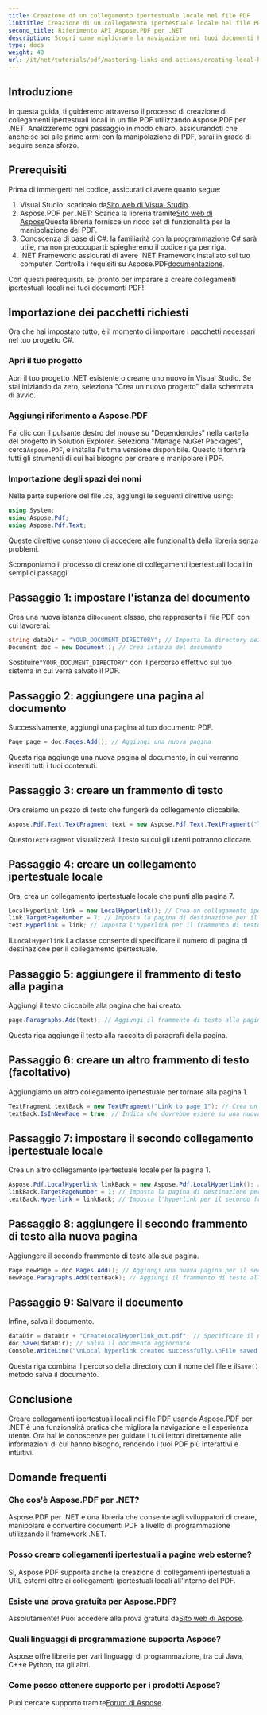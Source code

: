 ```yaml
---
title: Creazione di un collegamento ipertestuale locale nel file PDF
linktitle: Creazione di un collegamento ipertestuale locale nel file PDF
second_title: Riferimento API Aspose.PDF per .NET
description: Scopri come migliorare la navigazione nei tuoi documenti PDF creando collegamenti ipertestuali locali usando Aspose.PDF per .NET. Questo tutorial passo dopo passo ti guida attraverso l'intero processo.
type: docs
weight: 40
url: /it/net/tutorials/pdf/mastering-links-and-actions/creating-local-hyperlink/
---
```

## Introduzione

In questa guida, ti guideremo attraverso il processo di creazione di collegamenti ipertestuali locali in un file PDF utilizzando Aspose.PDF per .NET. Analizzeremo ogni passaggio in modo chiaro, assicurandoti che anche se sei alle prime armi con la manipolazione di PDF, sarai in grado di seguire senza sforzo.

## Prerequisiti

Prima di immergerti nel codice, assicurati di avere quanto segue:

1.  Visual Studio: scaricalo da[Sito web di Visual Studio](https://visualstudio.microsoft.com/).
2.  Aspose.PDF per .NET: Scarica la libreria tramite[Sito web di Aspose](https://releases.aspose.com/pdf/net/)Questa libreria fornisce un ricco set di funzionalità per la manipolazione dei PDF.
3. Conoscenza di base di C#: la familiarità con la programmazione C# sarà utile, ma non preoccuparti: spiegheremo il codice riga per riga.
4. .NET Framework: assicurati di avere .NET Framework installato sul tuo computer. Controlla i requisiti su Aspose.PDF[documentazione](https://reference.aspose.com/pdf/net/).

Con questi prerequisiti, sei pronto per imparare a creare collegamenti ipertestuali locali nei tuoi documenti PDF!

## Importazione dei pacchetti richiesti

Ora che hai impostato tutto, è il momento di importare i pacchetti necessari nel tuo progetto C#.

### Apri il tuo progetto

Apri il tuo progetto .NET esistente o creane uno nuovo in Visual Studio. Se stai iniziando da zero, seleziona "Crea un nuovo progetto" dalla schermata di avvio.

### Aggiungi riferimento a Aspose.PDF

 Fai clic con il pulsante destro del mouse su "Dependencies" nella cartella del progetto in Solution Explorer. Seleziona "Manage NuGet Packages", cerca`Aspose.PDF`, e installa l'ultima versione disponibile. Questo ti fornirà tutti gli strumenti di cui hai bisogno per creare e manipolare i PDF.

### Importazione degli spazi dei nomi

Nella parte superiore del file .cs, aggiungi le seguenti direttive using:

```csharp
using System;
using Aspose.Pdf;
using Aspose.Pdf.Text;
```

Queste direttive consentono di accedere alle funzionalità della libreria senza problemi.

Scomponiamo il processo di creazione di collegamenti ipertestuali locali in semplici passaggi.

## Passaggio 1: impostare l'istanza del documento

 Crea una nuova istanza di`Document` classe, che rappresenta il file PDF con cui lavorerai.

```csharp
string dataDir = "YOUR_DOCUMENT_DIRECTORY"; // Imposta la directory dei tuoi documenti
Document doc = new Document(); // Crea istanza del documento
```

 Sostituire`"YOUR_DOCUMENT_DIRECTORY"` con il percorso effettivo sul tuo sistema in cui verrà salvato il PDF.

## Passaggio 2: aggiungere una pagina al documento

Successivamente, aggiungi una pagina al tuo documento PDF.

```csharp
Page page = doc.Pages.Add(); // Aggiungi una nuova pagina
```

Questa riga aggiunge una nuova pagina al documento, in cui verranno inseriti tutti i tuoi contenuti.

## Passaggio 3: creare un frammento di testo

Ora creiamo un pezzo di testo che fungerà da collegamento cliccabile.

```csharp
Aspose.Pdf.Text.TextFragment text = new Aspose.Pdf.Text.TextFragment("link page number test to page 7"); // Crea un frammento di testo
```

 Questo`TextFragment` visualizzerà il testo su cui gli utenti potranno cliccare.

## Passaggio 4: creare un collegamento ipertestuale locale

Ora, crea un collegamento ipertestuale locale che punti alla pagina 7.

```csharp
LocalHyperlink link = new LocalHyperlink(); // Crea un collegamento ipertestuale locale
link.TargetPageNumber = 7; // Imposta la pagina di destinazione per il collegamento
text.Hyperlink = link; // Imposta l'hyperlink per il frammento di testo
```

 IL`LocalHyperlink` La classe consente di specificare il numero di pagina di destinazione per il collegamento ipertestuale.

## Passaggio 5: aggiungere il frammento di testo alla pagina

Aggiungi il testo cliccabile alla pagina che hai creato.

```csharp
page.Paragraphs.Add(text); // Aggiungi il frammento di testo alla pagina
```

Questa riga aggiunge il testo alla raccolta di paragrafi della pagina.

## Passaggio 6: creare un altro frammento di testo (facoltativo)

Aggiungiamo un altro collegamento ipertestuale per tornare alla pagina 1.

```csharp
TextFragment textBack = new TextFragment("Link to page 1"); // Crea un nuovo frammento di testo
textBack.IsInNewPage = true; // Indica che dovrebbe essere su una nuova pagina
```

## Passaggio 7: impostare il secondo collegamento ipertestuale locale

Crea un altro collegamento ipertestuale locale per la pagina 1.

```csharp
Aspose.Pdf.LocalHyperlink linkBack = new Aspose.Pdf.LocalHyperlink(); // Crea un altro collegamento ipertestuale locale
linkBack.TargetPageNumber = 1; // Imposta la pagina di destinazione per il secondo collegamento ipertestuale
textBack.Hyperlink = linkBack; // Imposta l'hyperlink per il secondo frammento di testo
```

## Passaggio 8: aggiungere il secondo frammento di testo alla nuova pagina

Aggiungere il secondo frammento di testo alla sua pagina.

```csharp
Page newPage = doc.Pages.Add(); // Aggiungi una nuova pagina per il secondo collegamento
newPage.Paragraphs.Add(textBack); // Aggiungi il frammento di testo alla nuova pagina
```

## Passaggio 9: Salvare il documento

Infine, salva il documento.

```csharp
dataDir = dataDir + "CreateLocalHyperlink_out.pdf"; // Specificare il nome del file di output
doc.Save(dataDir); // Salva il documento aggiornato
Console.WriteLine("\nLocal hyperlink created successfully.\nFile saved at " + dataDir);
```

 Questa riga combina il percorso della directory con il nome del file e il`Save()` metodo salva il documento.

## Conclusione

Creare collegamenti ipertestuali locali nei file PDF usando Aspose.PDF per .NET è una funzionalità pratica che migliora la navigazione e l'esperienza utente. Ora hai le conoscenze per guidare i tuoi lettori direttamente alle informazioni di cui hanno bisogno, rendendo i tuoi PDF più interattivi e intuitivi.

## Domande frequenti

### Che cos'è Aspose.PDF per .NET?
Aspose.PDF per .NET è una libreria che consente agli sviluppatori di creare, manipolare e convertire documenti PDF a livello di programmazione utilizzando il framework .NET.

### Posso creare collegamenti ipertestuali a pagine web esterne?
Sì, Aspose.PDF supporta anche la creazione di collegamenti ipertestuali a URL esterni oltre ai collegamenti ipertestuali locali all'interno del PDF.

### Esiste una prova gratuita per Aspose.PDF?
 Assolutamente! Puoi accedere alla prova gratuita da[Sito web di Aspose](https://releases.aspose.com/).

### Quali linguaggi di programmazione supporta Aspose?
Aspose offre librerie per vari linguaggi di programmazione, tra cui Java, C++e Python, tra gli altri.

### Come posso ottenere supporto per i prodotti Aspose?
 Puoi cercare supporto tramite[Forum di Aspose](https://forum.aspose.com/c/pdf/10).